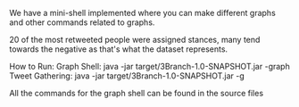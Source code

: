 We have a mini-shell implemented where you can make different graphs and other commands related to graphs.

20 of the most retweeted people were assigned stances, many tend towards the negative as that's what the dataset represents.

How to Run:
Graph Shell: java -jar target/3Branch-1.0-SNAPSHOT.jar -graph
Tweet Gathering: java -jar target/3Branch-1.0-SNAPSHOT.jar -g

All the commands for the graph shell can be found in the source files